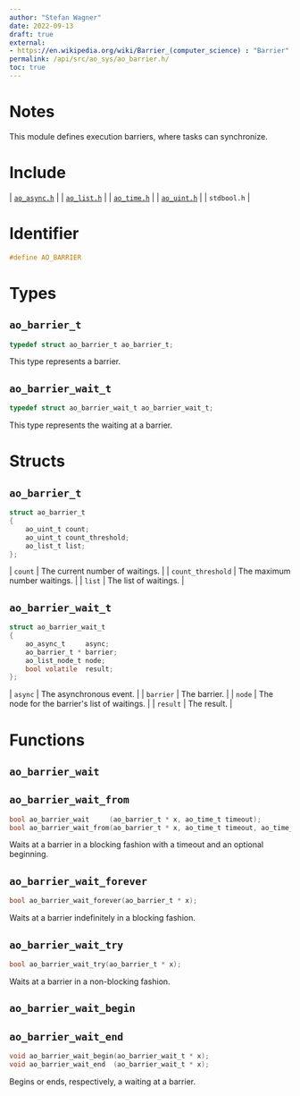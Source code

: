 ```yaml
---
author: "Stefan Wagner"
date: 2022-09-13
draft: true
external:
- https://en.wikipedia.org/wiki/Barrier_(computer_science) : "Barrier"
permalink: /api/src/ao_sys/ao_barrier.h/
toc: true
---
```


# Notes

This module defines execution barriers, where tasks can synchronize.

# Include

| [`ao_async.h`](ao_async.h.md) |
| [`ao_list.h`](../ao/ao_list.h.md) |
| [`ao_time.h`](ao_time.h.md) |
| [`ao_uint.h`](../ao/ao_uint.h.md) |
| `stdbool.h` |

# Identifier

```c
#define AO_BARRIER
```

# Types

## `ao_barrier_t`

```c
typedef struct ao_barrier_t ao_barrier_t;
```

This type represents a barrier.

## `ao_barrier_wait_t`

```c
typedef struct ao_barrier_wait_t ao_barrier_wait_t;
```

This type represents the waiting at a barrier.

# Structs

## `ao_barrier_t`

```c
struct ao_barrier_t
{
    ao_uint_t count;
    ao_uint_t count_threshold;
    ao_list_t list;
};
```

| `count` | The current number of waitings. |
| `count_threshold` | The maximum number waitings. |
| `list` | The list of waitings. |

## `ao_barrier_wait_t`

```c
struct ao_barrier_wait_t
{
    ao_async_t     async;
    ao_barrier_t * barrier;
    ao_list_node_t node;
    bool volatile  result;
};
```

| `async` | The asynchronous event. |
| `barrier` | The barrier. |
| `node` | The node for the barrier's list of waitings. |
| `result` | The result. |

# Functions

## `ao_barrier_wait`
## `ao_barrier_wait_from`

```c
bool ao_barrier_wait     (ao_barrier_t * x, ao_time_t timeout);
bool ao_barrier_wait_from(ao_barrier_t * x, ao_time_t timeout, ao_time_t beginning);
```

Waits at a barrier in a blocking fashion with a timeout and an optional beginning.

## `ao_barrier_wait_forever`

```c
bool ao_barrier_wait_forever(ao_barrier_t * x);
```

Waits at a barrier indefinitely in a blocking fashion.

## `ao_barrier_wait_try`

```c
bool ao_barrier_wait_try(ao_barrier_t * x);
```

Waits at a barrier in a non-blocking fashion.

## `ao_barrier_wait_begin`
## `ao_barrier_wait_end`

```c
void ao_barrier_wait_begin(ao_barrier_wait_t * x);
void ao_barrier_wait_end  (ao_barrier_wait_t * x);
```

Begins or ends, respectively, a waiting at a barrier.
